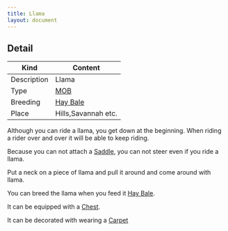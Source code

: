 ```yaml
---
title: Llama
layout: document
---
```

## Detail

|Kind|Content|
|---|---|
|Description|Llama|
|Type|[MOB](MOB)|
|Breeding|[Hay Bale](Hay_Bale)|
|Place|Hills,Savannah etc.|

Although you can ride a llama, you get down at the beginning.
When riding a rider over and over it will be able to keep riding.

Because you can not attach a [Saddle](Saddle), you can not steer even if you ride a llama.

Put a neck on a piece of llama and pull it around and come around with llama.

You can breed the llama when you feed it [Hay Bale](Hay_Bale).

It can be equipped with a [Chest](Chest).

It can be decorated with wearing a [Carpet](White_Carpet)


